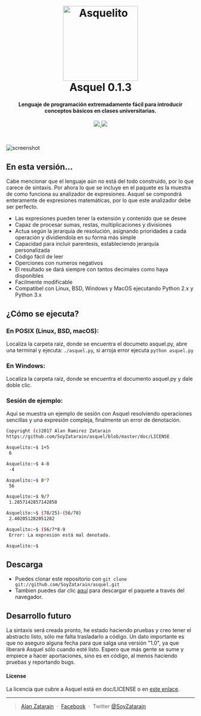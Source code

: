 
<h1 align="center">
  <br>
  <a href="https://asquelito.tumblr.com/"><img src="https://raw.githubusercontent.com/SoyZatarain/asquel/master/icono.png" alt="Asquelito" width="200"></a>
  <br>
  Asquel 0.1.3
  <br>
</h1>

<h4 align="center">Lenguaje de programación extremadamente fácil para introducir conceptos básicos en clases universitarias.</h4>

<p align="center">
  <a href="https://asquelito.tumblr.com/">
    <img src="https://img.shields.io/badge/Estado-En%20pruebas-yellow.svg">
  </a>
  <a href="https://asquelito.tumblr.com/"><img src="https://img.shields.io/badge/Versi%C3%B3n-0.1.3-green.svg"></a>
</p>
<br>

![screenshot](https://raw.githubusercontent.com/SoyZatarain/asquel/master/Captura%20de%20pantalla%20de%202017-09-03%2006-47-14.png)

## En esta versión...

Cabe mencionar que el lenguaje aún no está del todo construido, por lo que carece de sintaxis. Por ahora lo que se incluye en el paquete es la muestra de como funciona su analizador de expresiones. Asquel se compondrá enteramente de expresiones matemáticas, por lo que este analizador debe ser perfecto.

* Las expresiones pueden tener la extensión y contenido que se desee
* Capaz de procesar sumas, restas, multiplicaciones y divisiones
* Actua según la jerarquía de resolución, asignando prioridades a cada operación y dividiendola en su forma más simple
* Capacidad para incluir parentesis, estableciendo jerarquía personalizada
* Código fácil de leer
* Operciones con numeros negativos
* El resultado se dará siempre con tantos decimales como haya disponibles
* Facilmente modificable
* Compatibel con Linux, BSD, Windows y MacOS ejecutando Python 2.x y Python 3.x

## ¿Cómo se ejecuta?
### En POSIX (Linux, BSD, macOS):
Localiza la carpeta raíz, donde se encuentra el documeto asquel.py, abre una terminal y ejecuta: `./asquel.py`, si arroja error ejecuta `python asquel.py`

### En Windows:
Localiza la carpeta raíz, donde se encuentra el documento asquel.py y dale doble clic.

### Sesión de ejemplo:
Aquí se muestra un ejemplo de sesión con Asquel resolviendo operaciones sencillas y una expresión compleja, finalmente un error de denotación.
```bash
Copyright (c)2017 Alan Ramirez Zatarain
https://github.com/SoyZatarain/asquel/blob/master/doc/LICENSE

Asquelito:~$ 1+5
 6 

Asquelito:~$ 4-8
 -4 

Asquelito:~$ 8*7
 56 

Asquelito:~$ 9/7
 1.2857142857142858 

Asquelito:~$ (78/25)-(56/78)
 2.402051282051282 

Asquelito:~$ (56/7*8-9
 Error: La expresión está mal denotada.

Asquelito:~$

```

## Descarga

- Puedes clonar este repositorio con `git clone git://github.com/SoyZatarain/asquel.git`
- Tambien puedes dar clic [aquí](https://github.com/SoyZatarain/asquel/archive/master.zip) para descargar el paquete a través del navegador.

## Desarrollo futuro

La sintaxis será creada pronto, he estado haciendo pruebas y creo tener el abstracto listo, sólo me falta trasladarlo a código. Un dato importante es que no aseguro alguna fecha para que salga una versión "1.0", ya que liberaré Asquel sólo cuando esté listo. Espero que más gente se sume y empiece a hacer aportaciones, sino es en código, al menos haciendo pruebas y reportando bugs.

#### License

La licencia que cubre a Asquel está en doc/LICENSE o en [este enlace](https://raw.githubusercontent.com/SoyZatarain/asquel/master/doc/LICENSE).

---

> [Alan Zatarain](https://soyzatarain.github.io/) &nbsp;&middot;&nbsp;
> [Facebook](https://www.facebook.com/SoyZatarain/) &nbsp;&middot;&nbsp;
> Twitter [@SoyZatarain](https://twitter.com/SoyZatarain)

